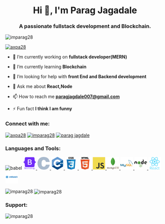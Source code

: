 <h1 align="center">Hi 👋, I'm Parag Jagadale</h1>
<h3 align="center">A passionate fullstack development and Blockchain.</h3>

<p align="left"> <img src="https://komarev.com/ghpvc/?username=imparag28&label=Profile%20views&color=0e75b6&style=flat" alt="imparag28" /> </p>

<p align="left"> <a href="https://twitter.com/axpa28" target="blank"><img src="https://img.shields.io/twitter/follow/axpa28?logo=twitter&style=for-the-badge" alt="axpa28" /></a> </p>

- 🔭 I’m currently working on **fullstack developer(MERN)**

- 🌱 I’m currently learning **Blockchain**

- 🤝 I’m looking for help with **front End and Backend development**

- 💬 Ask me about **React,Node**

- 📫 How to reach me **paragjagdale007@gmail.com**

- ⚡ Fun fact **I think I am funny**

<h3 align="left">Connect with me:</h3>
<p align="left">
<a href="https://twitter.com/axpa28" target="blank"><img align="center" src="https://cdn.jsdelivr.net/npm/simple-icons@3.0.1/icons/twitter.svg" alt="axpa28" height="30" width="40" /></a>
<a href="https://instagram.com/imparag28" target="blank"><img align="center" src="https://cdn.jsdelivr.net/npm/simple-icons@3.0.1/icons/instagram.svg" alt="imparag28" height="30" width="40" /></a>
<a href="https://www.youtube.com/c/parag jagdale" target="blank"><img align="center" src="https://cdn.jsdelivr.net/npm/simple-icons@3.0.1/icons/youtube.svg" alt="parag jagdale" height="30" width="40" /></a>
</p>

<h3 align="left">Languages and Tools:</h3>
<p align="left">  <img src="https://www.vectorlogo.zone/logos/babeljs/babeljs-icon.svg" alt="babel" width="40" height="40"/> </a> <a href="https://getbootstrap.com" target="_blank"> <img src="https://raw.githubusercontent.com/devicons/devicon/master/icons/bootstrap/bootstrap-plain-wordmark.svg" alt="bootstrap" width="40" height="40"/> </a> <a href="https://www.cprogramming.com/" target="_blank"> <img src="https://raw.githubusercontent.com/devicons/devicon/master/icons/c/c-original.svg" alt="c" width="40" height="40"/> </a> <a href="https://www.w3schools.com/cpp/" target="_blank"> <img src="https://raw.githubusercontent.com/devicons/devicon/master/icons/cplusplus/cplusplus-original.svg" alt="cplusplus" width="40" height="40"/> </a> <a href="https://www.w3schools.com/css/" target="_blank"> <img src="https://raw.githubusercontent.com/devicons/devicon/master/icons/css3/css3-original-wordmark.svg" alt="css3" width="40" height="40"/> </a> <a href="https://www.w3.org/html/" target="_blank"> <img src="https://raw.githubusercontent.com/devicons/devicon/master/icons/html5/html5-original-wordmark.svg" alt="html5" width="40" height="40"/> </a> <a href="https://developer.mozilla.org/en-US/docs/Web/JavaScript" target="_blank"> <img src="https://raw.githubusercontent.com/devicons/devicon/master/icons/javascript/javascript-original.svg" alt="javascript" width="40" height="40"/> </a> <a href="https://www.mongodb.com/" target="_blank"> <img src="https://raw.githubusercontent.com/devicons/devicon/master/icons/mongodb/mongodb-original-wordmark.svg" alt="mongodb" width="40" height="40"/> </a> <a href="https://www.mysql.com/" target="_blank"> <img src="https://raw.githubusercontent.com/devicons/devicon/master/icons/mysql/mysql-original-wordmark.svg" alt="mysql" width="40" height="40"/> </a> <a href="https://nodejs.org" target="_blank"> <img src="https://raw.githubusercontent.com/devicons/devicon/master/icons/nodejs/nodejs-original-wordmark.svg" alt="nodejs" width="40" height="40"/> </a> <a href="https://reactjs.org/" target="_blank"> <img src="https://raw.githubusercontent.com/devicons/devicon/master/icons/react/react-original-wordmark.svg" alt="react" width="40" height="40"/> </a> <a href="https://webpack.js.org" target="_blank"> <img src="https://raw.githubusercontent.com/devicons/devicon/d00d0969292a6569d45b06d3f350f463a0107b0d/icons/webpack/webpack-original-wordmark.svg" alt="webpack" width="40" height="40"/> </a> </p>



<p><img align="left" src="https://github-readme-stats.vercel.app/api/top-langs?username=imparag28&show_icons=true&locale=en&layout=compact" alt="imparag28" /></p>

<p>&nbsp;<img align="center" src="https://github-readme-stats.vercel.app/api?username=imparag28&show_icons=true&locale=en" alt="imparag28" /></p>

<h3 align="left">Support:</h3>
<p><a href="https://www.buymeacoffee.com/imparag28"> <img align="left" src="https://cdn.buymeacoffee.com/buttons/v2/default-yellow.png" height="50" width="210" alt="imparag28" /></a></p><br><br>
